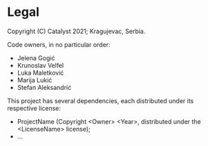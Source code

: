 # Legal
Copyright (C) Catalyst 2021; Kragujevac, Serbia.

Code owners, in no particular order:
   - Jelena Gogić
   - Krunoslav Velfel
   - Luka Maletković
   - Marija Lukić
   - Stefan Aleksandrić

This project has several dependencies, each distributed under its respective license:
   - ProjectName (Copyright \<Owner\> \<Year\>, distributed under the \<LicenseName\> license);
   - ...


